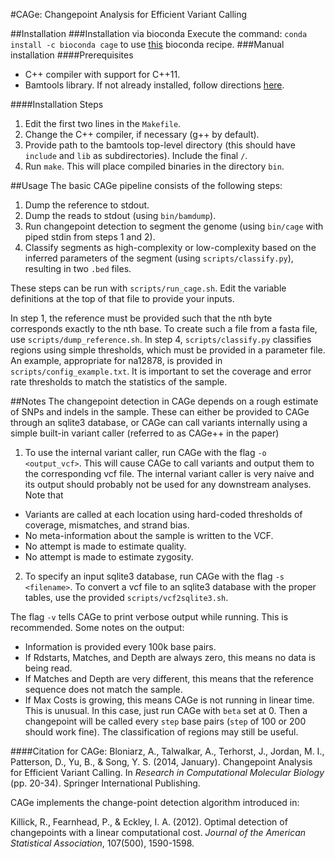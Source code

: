 #CAGe: Changepoint Analysis for Efficient Variant Calling

##Installation
###Installation via bioconda
Execute the command:
`conda install -c bioconda cage`
to use [this](https://github.com/bioconda/bioconda-recipes/tree/master/recipes/cage) bioconda recipe.
###Manual installation
####Prerequisites
* C++ compiler with support for C++11.
* Bamtools library.  If not already installed, follow directions [here](https://github.com/pezmaster31/bamtools/wiki).

####Installation Steps
1. Edit the first two lines in the `Makefile`.
  1. Change the C++ compiler, if necessary (g++ by default).
  2. Provide path to the bamtools top-level directory (this should have `include` and `lib` as subdirectories). Include the final `/`.
2. Run `make`. This will place compiled binaries in the directory `bin`.

##Usage
The basic CAGe pipeline consists of the following steps:

1. Dump the reference to stdout.
2. Dump the reads to stdout (using `bin/bamdump`).
3. Run changepoint detection to segment the genome (using `bin/cage` with piped stdin from steps 1 and 2).
4. Classify segments as high-complexity or low-complexity based on the inferred parameters of the segment (using `scripts/classify.py`), resulting in two `.bed` files.

These steps can be run with `scripts/run_cage.sh`. Edit the variable definitions at the top of that file to provide your inputs. 

In step 1, the reference must be provided such that the nth byte corresponds exactly to the nth base. To create such a file from a fasta file, use `scripts/dump_reference.sh`.
In step 4, `scripts/classify.py` classifies regions using simple thresholds, which must be provided in a parameter file. An example, appropriate for na12878, is provided in `scripts/config_example.txt`. It is important to set the coverage and error rate thresholds to match the statistics of the sample.

##Notes
The changepoint detection in CAGe depends on a rough estimate of SNPs and indels in the sample. These can either be provided to CAGe through an sqlite3 database, or CAGe can call variants internally using a simple built-in variant caller (referred to as CAGe++ in the paper)

1. To use the internal variant caller, run CAGe with the flag `-o <output_vcf>`.  This will cause CAGe to call variants and output them to the corresponding vcf file.  The internal variant caller is very naive and its output should probably not be used for any downstream analyses. Note that

  * Variants are called at each location using hard-coded thresholds of coverage, mismatches, and strand bias.
  * No meta-information about the sample is written to the VCF.
  * No attempt is made to estimate quality.
  * No attempt is made to estimate zygosity.

2. To specify an input sqlite3 database, run CAGe with the flag `-s <filename>`.  To convert a vcf file to an sqlite3 database with the proper tables, use the provided `scripts/vcf2sqlite3.sh`.

The flag `-v` tells CAGe to print verbose output while running. This is recommended. Some notes on the output:

* Information is provided every 100k base pairs.
* If Rdstarts, Matches, and Depth are always zero, this means no data is being read.
* If Matches and Depth are very different, this means that the reference sequence does not match the sample.
* If Max Costs is growing, this means CAGe is not running in linear time. This is unusual. In this case, just run CAGe with `beta` set at 0. Then a changepoint will be called every `step` base pairs (`step` of 100 or 200 should work fine). The classification of regions may still be useful.

####Citation for CAGe:
Bloniarz, A., Talwalkar, A., Terhorst, J., Jordan, M. I., Patterson, D., Yu, B., & Song, Y. S. (2014, January). Changepoint Analysis for Efficient Variant Calling. In *Research in Computational Molecular Biology* (pp. 20-34). Springer International Publishing.

CAGe implements the change-point detection algorithm introduced in:

Killick, R., Fearnhead, P., & Eckley, I. A. (2012). Optimal detection of changepoints with a linear computational cost. *Journal of the American Statistical Association*, 107(500), 1590-1598.
